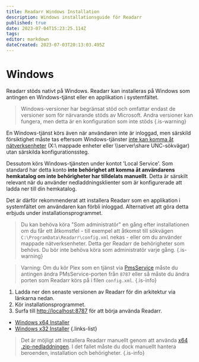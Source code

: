 ```yaml
---
title: Readarr Windows Installation
description: Windows installationsguide för Readarr
published: true
date: 2023-07-04T15:23:25.114Z
tags: 
editor: markdown
dateCreated: 2023-07-03T20:13:03.495Z
---
```


# Windows

Readarr stöds nativt på Windows. Readarr kan installeras på Windows som antingen en Windows-tjänst eller en applikation i systemfältet.
> Windows-versioner har begränsat stöd och omfattar endast de versioner som för närvarande stöds av Microsoft. Andra versioner kan fungera, men detta är en konfiguration som inte stöds
{.is-warning}

En Windows-tjänst körs även när användaren inte är inloggad, men särskild försiktighet måste tas eftersom Windows-tjänster [inte kan komma åt nätverksenheter](https://learn.microsoft.com/en-us/windows/win32/services/services-and-redirected-drives) (X:\ mappade enheter eller \\\server\share UNC-sökvägar) utan särskilda konfigurationssteg.

Dessutom körs Windows-tjänsten under kontot 'Local Service'. Som standard har detta konto **inte behörighet att komma åt användarens hemkatalog om inte behörigheter har tilldelats manuellt**. Detta är särskilt relevant när du använder nedladdningsklienter som är konfigurerade att ladda ner till din hemkatalog.

Det är därför rekommenderat att installera Readarr som en applikation i systemfältet om användaren kan förbli inloggad. Alternativet att göra detta erbjuds under installationsprogrammet.

> Du kan behöva köra "Som administratör" en gång efter installationen om du får ett åtkomstfel - till exempel att åtkomst till sökvägen `C:\ProgramData\Readarr\config.xml` nekas - eller om du använder mappade nätverksenheter. Detta ger Readarr de behörigheter som behövs. Du bör inte behöva köra som administratör varje gång.
{.is-warning}

> Varning: Om du kör Plex som en tjänst via [PmsService](https://github.com/cjmurph/PmsService) måste du antingen ändra PMsService-porten från `8787` eller så måste du ändra porten som Readarr körs på i filen `config.xml`.
{.is-info}

1. Ladda ner den senaste versionen av Readarr för din arkitektur via länkarna nedan.
1. Kör installationsprogrammet.
1. Surfa till <http://localhost:8787> för att börja använda Readarr.

- [Windows x64 Installer](https://readarr.servarr.com/v1/update/develop/updatefile?os=windows&runtime=netcore&arch=x64&installer=true)
- [Windows x32 Installer](https://readarr.servarr.com/v1/update/develop/updatefile?os=windows&runtime=netcore&arch=x86&installer=true)
{.links-list}

> Det är möjligt att installera Readarr manuellt genom att använda [x64 .zip-nedladdningen](https://readarr.servarr.com/v1/update/develop/updatefile?os=windows&runtime=netcore&arch=x64). I det fallet måste du dock manuellt hantera beroenden, installation och behörigheter.
{.is-info}